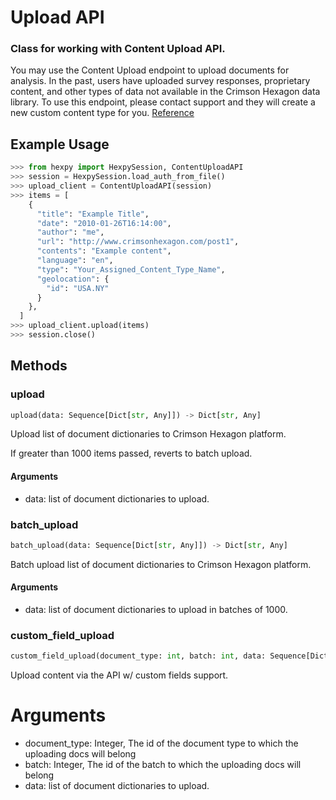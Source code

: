 Upload API
=========

### Class for working with Content Upload API.

You may use the Content Upload endpoint to upload documents for analysis.
In the past, users have uploaded survey responses, proprietary content,
and other types of data not available in the Crimson Hexagon data library.
To use this endpoint, please contact support and they will create a new custom content type for you. [Reference](https://apidocs.crimsonhexagon.com/reference#content-upload-1)

## Example Usage

```python
>>> from hexpy import HexpySession, ContentUploadAPI
>>> session = HexpySession.load_auth_from_file()
>>> upload_client = ContentUploadAPI(session)
>>> items = [
    {
      "title": "Example Title",
      "date": "2010-01-26T16:14:00",
      "author": "me",
      "url": "http://www.crimsonhexagon.com/post1",
      "contents": "Example content",
      "language": "en",
      "type": "Your_Assigned_Content_Type_Name",
      "geolocation": {
        "id": "USA.NY"
      }
    },
  ]
>>> upload_client.upload(items)
>>> session.close()
```
## Methods

### upload
```python
upload(data: Sequence[Dict[str, Any]]) -> Dict[str, Any]
```
Upload list of document dictionaries to Crimson Hexagon platform.

If greater than 1000 items passed, reverts to batch upload.
#### Arguments
* data: list of document dictionaries  to upload.

### batch_upload
```python
batch_upload(data: Sequence[Dict[str, Any]]) -> Dict[str, Any]
```
Batch upload list of document dictionaries to Crimson Hexagon platform.

#### Arguments
* data: list of document dictionaries to upload in batches of 1000.

### custom_field_upload

```python
custom_field_upload(document_type: int, batch: int, data: Sequence[Dict[str, Any]]) -> Dict[str, Any]
```
Upload content via the API w/ custom fields support.

# Arguments
* document_type: Integer, The id of the document type to which the uploading docs will belong
* batch: Integer, The id of the batch to which the uploading docs will belong
* data: list of document dictionaries  to upload.